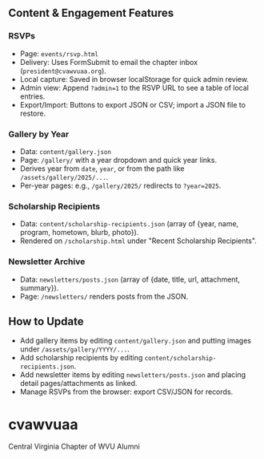 ## Content & Engagement Features

### RSVPs
- Page: `events/rsvp.html`
- Delivery: Uses FormSubmit to email the chapter inbox (`president@cvawvuaa.org`).
- Local capture: Saved in browser localStorage for quick admin review.
- Admin view: Append `?admin=1` to the RSVP URL to see a table of local entries.
- Export/Import: Buttons to export JSON or CSV; import a JSON file to restore.

### Gallery by Year
- Data: `content/gallery.json`
- Page: `/gallery/` with a year dropdown and quick year links.
- Derives year from `date`, `year`, or from the path like `/assets/gallery/2025/...`.
- Per-year pages: e.g., `/gallery/2025/` redirects to `?year=2025`.

### Scholarship Recipients
- Data: `content/scholarship-recipients.json` (array of {year, name, program, hometown, blurb, photo}).
- Rendered on `/scholarship.html` under "Recent Scholarship Recipients".

### Newsletter Archive
- Data: `newsletters/posts.json` (array of {date, title, url, attachment, summary}).
- Page: `/newsletters/` renders posts from the JSON.

## How to Update
- Add gallery items by editing `content/gallery.json` and putting images under `/assets/gallery/YYYY/...`.
- Add scholarship recipients by editing `content/scholarship-recipients.json`.
- Add newsletter items by editing `newsletters/posts.json` and placing detail pages/attachments as linked.
- Manage RSVPs from the browser: export CSV/JSON for records.

# cvawvuaa
Central Virginia Chapter of WVU Alumni
